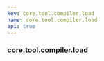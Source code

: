 ```yaml
---
key: core.tool.compiler.load
name: core.tool.compiler.load
api: true
---
```


### core.tool.compiler.load
